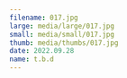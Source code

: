 ```yaml
---
filename: 017.jpg
large: media/large/017.jpg
small: media/small/017.jpg
thumb: media/thumbs/017.jpg
date: 2022.09.28
name: t.b.d
---
```

